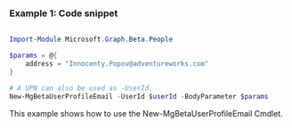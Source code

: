 ### Example 1: Code snippet

```powershell

Import-Module Microsoft.Graph.Beta.People

$params = @{
	address = "Innocenty.Popov@adventureworks.com"
}

# A UPN can also be used as -UserId.
New-MgBetaUserProfileEmail -UserId $userId -BodyParameter $params

```
This example shows how to use the New-MgBetaUserProfileEmail Cmdlet.

